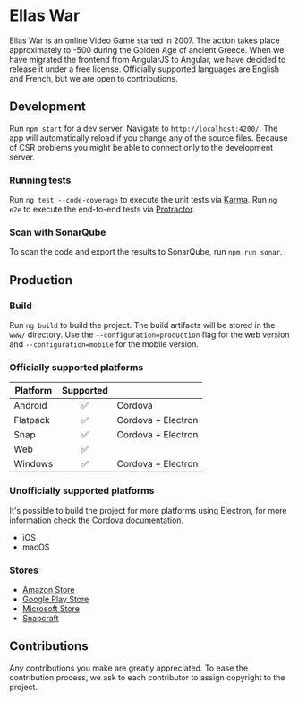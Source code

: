 # Ellas War

Ellas War is an online Video Game started in 2007. The action takes place approximately to -500 during the Golden Age of ancient Greece. When we have migrated the frontend from AngularJS to Angular, we have decided to release it under a free license. Officially supported languages are English and French, but we are open to contributions.

## Development

Run `npm start` for a dev server. Navigate to `http://localhost:4200/`. The app will automatically reload if you change any of the source files. Because of CSR problems you might be able to connect only to the development server.

### Running tests

Run `ng test --code-coverage` to execute the unit tests via [Karma](https://karma-runner.github.io). Run `ng e2e` to execute the end-to-end tests via [Protractor](http://www.protractortest.org/).

### Scan with SonarQube

To scan the code and export the results to SonarQube, run `npm run sonar`.

## Production

### Build

Run `ng build` to build the project. The build artifacts will be stored in the `www/` directory. Use the `--configuration=production` flag for the web version and `--configuration=mobile` for the mobile version.

### Officially supported platforms

| Platform | Supported |  |
| ------------- |:-------------:| ----- |
| Android | :white_check_mark: | Cordova |
| Flatpack | :white_check_mark: | Cordova + Electron |
| Snap | :white_check_mark: | Cordova + Electron |
| Web | :white_check_mark: | |
| Windows | :white_check_mark: | Cordova + Electron |

### Unofficially supported platforms

It's possible to build the project for more platforms using Electron, for more information check the [Cordova documentation](https://cordova.apache.org/docs/en/latest/guide/platforms/electron/index.html).

- iOS
- macOS

### Stores
- [Amazon Store](https://www.amazon.fr/Virgil-Ellas-War/dp/B079CHD5BX)
- [Google Play Store](https://play.google.com/store/apps/details?id=com.ellaswar.ewnextmobile)
- [Microsoft Store](https://www.microsoft.com/p/ellas-war/9p12xq81l3qp)
- [Snapcraft](https://snapcraft.io/ellaswar)

## Contributions
Any contributions you make are greatly appreciated. To ease the contribution process, we ask to each contributor to assign copyright to the project.
